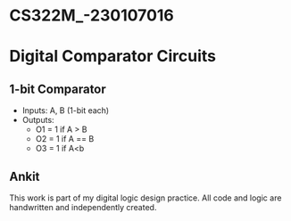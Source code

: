 # CS322M_-230107016
# Digital Comparator Circuits

## 1-bit Comparator

- Inputs: A, B (1-bit each)
- Outputs:
  - O1 = 1 if A > B
  - O2 = 1 if A == B
  - O3 = 1 if A<b



## Ankit
This work is part of my digital logic design practice. All code and logic are handwritten and independently created.
